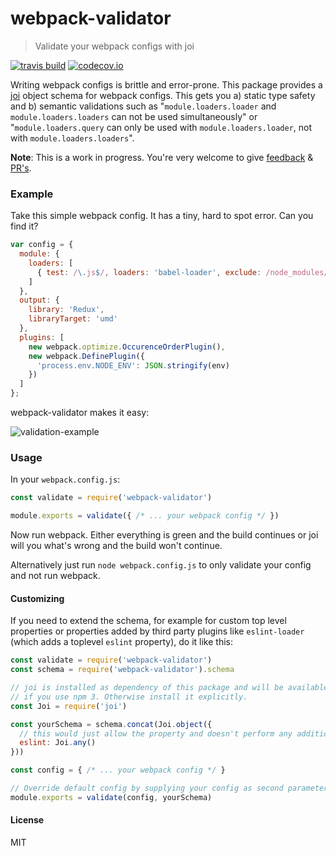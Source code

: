 # webpack-validator

 > Validate your webpack configs with joi

[![travis build](https://img.shields.io/travis/jonathanewerner/webpack-validator.svg?style=flat-square)](https://travis-ci.org/jonathanewerner/webpack-validator)
[![codecov.io](https://img.shields.io/codecov/c/github/jonathanewerner/webpack-validator.svg?style=flat-square)](https://codecov.io/github/jonathanewerner/webpack-validator?branch=master)

Writing webpack configs is brittle and error-prone. This package provides a [joi](https://github.com/hapijs/joi) object schema for webpack configs. This gets you a) static type safety and b) semantic validations such as "`module.loaders.loader` and `module.loaders.loaders` can not be used simultaneously" or "`module.loaders.query` can only be used with `module.loaders.loader`, not with `module.loaders.loaders`".

**Note**: This is a work in progress. You're very welcome to give [feedback](https://github.com/jonathanewerner/webpack-validator/issues) & [PR's](https://github.com/jonathanewerner/webpack-validator).

### Example
Take this simple webpack config. It has a tiny, hard to spot error. Can you find it?
```js
var config = {
  module: {
    loaders: [
      { test: /\.js$/, loaders: 'babel-loader', exclude: /node_modules/ }
    ]
  },
  output: {
    library: 'Redux',
    libraryTarget: 'umd'
  },
  plugins: [
    new webpack.optimize.OccurenceOrderPlugin(),
    new webpack.DefinePlugin({
      'process.env.NODE_ENV': JSON.stringify(env)
    })
  ]
};
```

webpack-validator makes it easy:

![validation-example](https://cloud.githubusercontent.com/assets/3755413/14134087/b3279738-f654-11e5-9752-367b01ac123d.png)

### Usage
In your `webpack.config.js`:
```js
const validate = require('webpack-validator')

module.exports = validate({ /* ... your webpack config */ })
```
Now run webpack. Either everything is green and the build continues or joi will you what's wrong and the build won't continue. 

Alternatively just run `node webpack.config.js` to only validate your config and not run webpack.

#### Customizing
If you need to extend the schema, for example for custom top level properties or properties added by third party plugins like `eslint-loader` (which adds a toplevel `eslint` property), do it like this:

```js
const validate = require('webpack-validator')
const schema = require('webpack-validator').schema

// joi is installed as dependency of this package and will be available in node_modules
// if you use npm 3. Otherwise install it explicitly.
const Joi = require('joi')

const yourSchema = schema.concat(Joi.object({
  // this would just allow the property and doesn't perform any additional validation
  eslint: Joi.any()
}))

const config = { /* ... your webpack config */ }

// Override default config by supplying your config as second parameter.
module.exports = validate(config, yourSchema)
```

#### License
MIT
